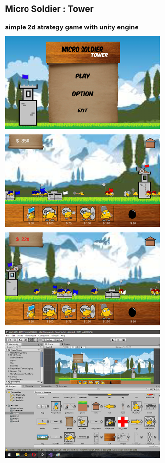# Micro Soldier : Tower

## simple 2d strategy game with unity engine


![GitHub Logo](/image/1.png)








![GitHub Logo](/image/2.png)











![GitHub Logo](/image/3.png)











![GitHub Logo](/image/5.png)